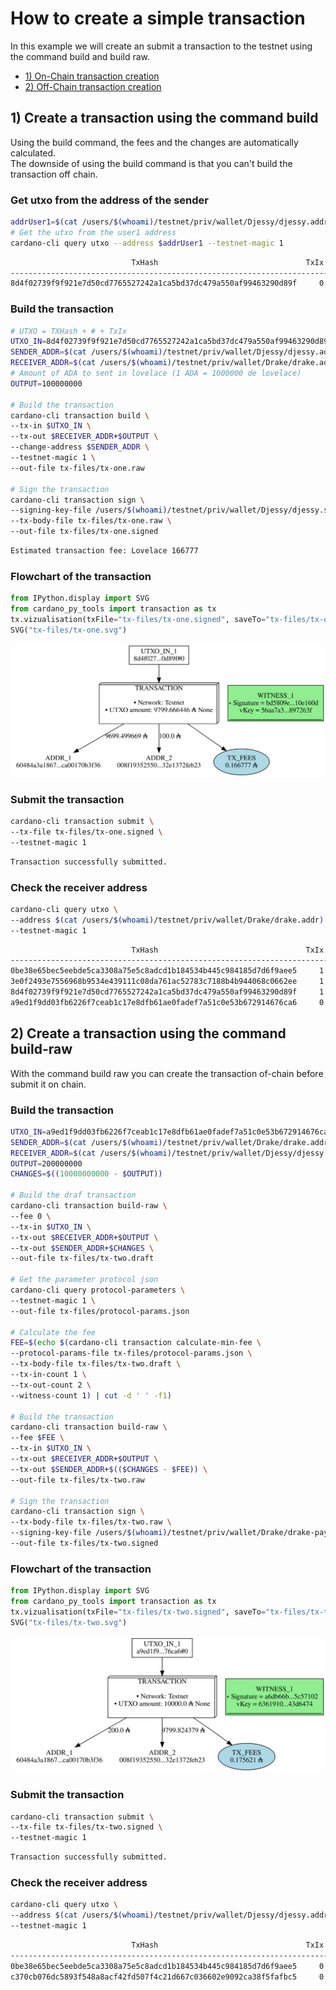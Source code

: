 # How to create a simple transaction

In this example we will create an submit a transaction to the testnet using the command build and build raw.

- [1) On-Chain transaction creation](#1-Build-the-transaction-using-the-command-build)
- [2) Off-Chain transaction creation](#2-Build-the-transaction-using-the-command-build-raw)

<!-- #region tags=[] -->
## 1) Create a transaction using the command build

Using the build command, the fees and the changes are automatically calculated.  
The downside of using the build command is that you can't build the transaction off chain.
<!-- #endregion -->

### Get utxo from the address of the sender

```bash
addrUser1=$(cat /users/$(whoami)/testnet/priv/wallet/Djessy/djessy.addr)
# Get the utxo from the user1 address
cardano-cli query utxo --address $addrUser1 --testnet-magic 1
```

```bash
                           TxHash                                 TxIx        Amount
--------------------------------------------------------------------------------------
8d4f02739f9f921e7d50cd7765527242a1ca5bd37dc479a550af99463290d89f     0        9799666446 lovelace + TxOutDatumNone
```

### Build the transaction

```bash
# UTXO = TXHash + # + TxIx
UTXO_IN=8d4f02739f9f921e7d50cd7765527242a1ca5bd37dc479a550af99463290d89f#0
SENDER_ADDR=$(cat /users/$(whoami)/testnet/priv/wallet/Djessy/djessy.addr)
RECEIVER_ADDR=$(cat /users/$(whoami)/testnet/priv/wallet/Drake/drake.addr)
# Amount of ADA to sent in lovelace (1 ADA = 1000000 de lovelace)
OUTPUT=100000000 

# Build the transaction
cardano-cli transaction build \
--tx-in $UTXO_IN \
--tx-out $RECEIVER_ADDR+$OUTPUT \
--change-address $SENDER_ADDR \
--testnet-magic 1 \
--out-file tx-files/tx-one.raw

# Sign the transaction
cardano-cli transaction sign \
--signing-key-file /users/$(whoami)/testnet/priv/wallet/Djessy/djessy.skey \
--tx-body-file tx-files/tx-one.raw \
--out-file tx-files/tx-one.signed 
```

```bash
Estimated transaction fee: Lovelace 166777
```

### Flowchart of the transaction

```python
from IPython.display import SVG
from cardano_py_tools import transaction as tx
tx.vizualisation(txFile="tx-files/tx-one.signed", saveTo="tx-files/tx-one.svg")
SVG("tx-files/tx-one.svg")
```

![tx-one](./tx-files/tx-one.svg)

### Submit the transaction

```bash
cardano-cli transaction submit \
--tx-file tx-files/tx-one.signed \
--testnet-magic 1
```

```bash
Transaction successfully submitted.
```

### Check the receiver address 

```bash
cardano-cli query utxo \
--address $(cat /users/$(whoami)/testnet/priv/wallet/Drake/drake.addr) \
--testnet-magic 1
```

```bash
                           TxHash                                 TxIx        Amount
--------------------------------------------------------------------------------------
0be38e65bec5eebde5ca3308a75e5c8adcd1b184534b445c984185d7d6f9aee5     1        100000000 lovelace + TxOutDatumNone
3e0f2493e7556968b9534e439111c08da761ac52783c7188b4b944068c0662ee     1        100000000 lovelace + TxOutDatumNone
8d4f02739f9f921e7d50cd7765527242a1ca5bd37dc479a550af99463290d89f     1        100000000 lovelace + TxOutDatumNone
a9ed1f9dd03fb6226f7ceab1c17e8dfb61ae0fadef7a51c0e53b672914676ca6     0        10000000000 lovelace + TxOutDatumNone
```

## 2) Create a transaction using the command build-raw

With the command build raw you can create the transaction of-chain before submit it on chain.


### Build the transaction

```bash
UTXO_IN=a9ed1f9dd03fb6226f7ceab1c17e8dfb61ae0fadef7a51c0e53b672914676ca6#0
SENDER_ADDR=$(cat /users/$(whoami)/testnet/priv/wallet/Drake/drake.addr)
RECEIVER_ADDR=$(cat /users/$(whoami)/testnet/priv/wallet/Djessy/djessy.addr)
OUTPUT=200000000
CHANGES=$((10000000000 - $OUTPUT))
          
# Build the draf transaction
cardano-cli transaction build-raw \
--fee 0 \
--tx-in $UTXO_IN \
--tx-out $RECEIVER_ADDR+$OUTPUT \
--tx-out $SENDER_ADDR+$CHANGES \
--out-file tx-files/tx-two.draft

# Get the parameter protocol json
cardano-cli query protocol-parameters \
--testnet-magic 1 \
--out-file tx-files/protocol-params.json
 
# Calculate the fee
FEE=$(echo $(cardano-cli transaction calculate-min-fee \
--protocol-params-file tx-files/protocol-params.json \
--tx-body-file tx-files/tx-two.draft \
--tx-in-count 1 \
--tx-out-count 2 \
--witness-count 1) | cut -d ' ' -f1)

# Build the transaction
cardano-cli transaction build-raw \
--fee $FEE \
--tx-in $UTXO_IN \
--tx-out $RECEIVER_ADDR+$OUTPUT \
--tx-out $SENDER_ADDR+$(($CHANGES - $FEE)) \
--out-file tx-files/tx-two.raw

# Sign the transaction
cardano-cli transaction sign \
--tx-body-file tx-files/tx-two.raw \
--signing-key-file /users/$(whoami)/testnet/priv/wallet/Drake/drake-payment.addr.skey \
--out-file tx-files/tx-two.signed 
```

### Flowchart of the transaction

```python
from IPython.display import SVG
from cardano_py_tools import transaction as tx
tx.vizualisation(txFile="tx-files/tx-two.signed", saveTo="tx-files/tx-two.svg")
SVG("tx-files/tx-two.svg")
```

![tx-two](./tx-files/tx-two.svg)

### Submit the transaction

```bash
cardano-cli transaction submit \
--tx-file tx-files/tx-two.signed \
--testnet-magic 1
```

```bash
Transaction successfully submitted.
```

### Check the receiver address

```bash
cardano-cli query utxo \
--address $(cat /users/$(whoami)/testnet/priv/wallet/Djessy/djessy.addr) \
--testnet-magic 1
```

```bash
                           TxHash                                 TxIx        Amount
--------------------------------------------------------------------------------------
0be38e65bec5eebde5ca3308a75e5c8adcd1b184534b445c984185d7d6f9aee5     0        9699499669 lovelace + TxOutDatumNone
c370cb076dc5893f548a8acf42fd507f4c21d667c036602e9092ca38f5fafbc5     0        200000000 lovelace + TxOutDatumNone
```

